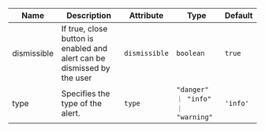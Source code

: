<!--
SPDX-FileCopyrightText: 2022 Siemens AG

SPDX-License-Identifier: MIT
-->

| Name       | Description                   | Attribute        | Type                                      | Default             |
|------------|-------------------------------|------------------|-------------------------------------------|---------------------|
|dismissible| If true, close button is enabled and alert can be dismissed by the user | `dismissible` | `boolean` | `true` |
|type| Specifies the type of the alert. | `type` | `"danger" ｜ "info" ｜ "warning"` | `'info'` |
